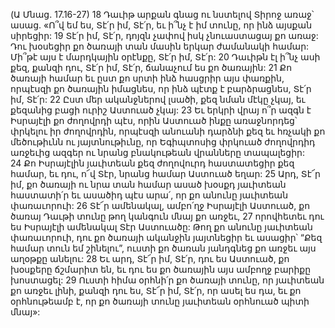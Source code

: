 (Ա Մնաց. 17.16-27)
18 Դաւիթ արքան գնաց ու նստելով Տիրոջ առաջ՝ ասաց. «Ո՞վ եմ ես, Տէ՛ր իմ, Տէ՛ր, եւ ի՞նչ է իմ տունը, որ ինձ այսքան սիրեցիր: 19 Տէ՛ր իմ, Տէ՛ր, դոյզն չափով իսկ չնուաստացայ քո առաջ: Դու խօսեցիր քո ծառայի տան մասին երկար ժամանակի համար: Մի՞թէ այս է մարդկային օրէնքը, Տէ՛ր իմ, Տէ՛ր: 20 Դաւիթն էլ ի՞նչ ասի քեզ, քանզի դու, Տէ՛ր իմ, Տէ՛ր, ճանաչում ես քո ծառային: 21 Քո ծառայի համար եւ ըստ քո սրտի ինձ հասցրիր այս փառքին, որպէսզի քո ծառային իմացնես, որ ինձ պէտք է բարձրացնես, Տէ՛ր իմ, Տէ՛ր: 22 Ըստ մեր ականջներով լսածի, քեզ նման մէկը չկայ, եւ քեզանից բացի ուրիշ Աստուած չկայ: 23 Եւ երկրի վրայ ո՞ր ազգն է Իսրայէլի քո ժողովրդի պէս, որին Աստուած ինքը առաջնորդեց՝ փրկելու իր ժողովրդին, որպէսզի անուանի դարձնի քեզ եւ հռչակի քո մեծութիւնն ու յայտնութիւնը, որ Եգիպտոսից փրկուած ժողովրդիդ առջեւից ազգեր ու նրանց բնակութեան վրանները տապալեցիր: 24 Քո Իսրայէլին յաւիտեան քեզ ժողովուրդ հաստատեցիր քեզ համար, եւ դու, ո՜վ Տէր, նրանց համար Աստուած եղար: 25 Արդ, Տէ՜ր իմ, քո ծառայի ու նրա տան համար ասած խօսքդ յաւիտեան հաստատի՛ր եւ ասածիդ պէս արա՛, որ քո անունը յաւիտեան փառաւորուի: 26 Տէ՜ր ամենակալ, ամբո՛ղջ Իսրայէլի Աստուած, քո ծառայ Դաւթի տունը թող կանգուն մնայ քո առջեւ, 27 որովհետեւ դու ես Իսրայէլի ամենակալ Տէր Աստուածը: Թող քո անունը յաւիտեան փառաւորուի, դու քո ծառայի ականջին յայտնեցիր եւ ասացիր՝ “Քեզ համար տուն եմ շինելու”, ուստի քո ծառան յանդգնեց քո առջեւ այս աղօթքը անելու: 28 Եւ արդ, Տէ՜ր իմ, Տէ՛ր, դու ես Աստուած, քո խօսքերը ճշմարիտ են, եւ դու ես քո ծառային այս ամբողջ բարիքը խոստացել: 29 Ուստի հիմա օրհնի՛ր քո ծառայի տունը, որ յաւիտեան քո առջեւ լինի, քանզի դու ես, Տէ՜ր իմ, Տէ՛ր, որ ասել ես դա, եւ քո օրհնութեամբ է, որ քո ծառայի տունը յաւիտեան օրհնուած պիտի մնայ»:
